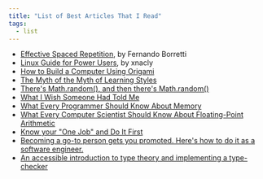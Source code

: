 ```yaml
---
title: "List of Best Articles That I Read"
tags:
  - list
---
```


- [Effective Spaced Repetition](https://borretti.me/article/effective-spaced-repetition), by Fernando Borretti
- [Linux Guide for Power Users](https://xnacly.me/posts/2022/linux-for-powerusers/), by xnacly
- [How to Build a Computer Using Origami](https://apieceofthepi.substack.com/p/how-to-build-a-computer-using-origami)
- [The Myth of the Myth of Learning Styles](https://nedbatchelder.com/blog/202309/the_myth_of_the_myth_of_learning_styles.html)
- [There's Math.random(), and then there's Math.random()](https://v8.dev/blog/math-random)
- [What I Wish Someone Had Told Me](https://blog.samaltman.com/what-i-wish-someone-had-told-me)
- [What Every Programmer Should Know About Memory](https://people.freebsd.org/~lstewart/articles/cpumemory.pdf)
- [What Every Computer Scientist Should Know About Floating-Point Arithmetic](https://docs.oracle.com/cd/E19957-01/806-3568/ncg_goldberg.html)
- [Know your "One Job" and Do It First](https://charity.wtf/2021/03/07/know-your-one-job-and-do-it-first/)
- [Becoming a go-to person gets you promoted. Here's how to do it as a software engineer.](https://careercutler.substack.com/p/becoming-a-go-to-person-gets-you)
- [An accessible introduction to type theory and implementing a type-checker](https://mukulrathi.com/create-your-own-programming-language/intro-to-type-checking/)
